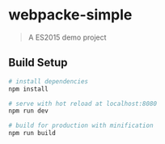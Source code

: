 # webpacke-simple

> A ES2015 demo project

## Build Setup

``` bash
# install dependencies
npm install

# serve with hot reload at localhost:8080
npm run dev

# build for production with minification
npm run build
```

